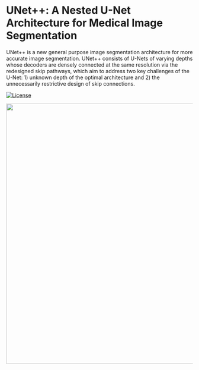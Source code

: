 # UNet++: A Nested U-Net Architecture for Medical Image Segmentation

UNet++ is a new general purpose image segmentation architecture for more accurate image segmentation. UNet++ consists of U-Nets of varying depths whose decoders are densely connected at the same resolution via the redesigned skip pathways, which aim to address two key challenges of the U-Net: 1) unknown depth of the optimal architecture and 2) the unnecessarily restrictive design of skip connections.

[![License](http://img.shields.io/:license-mit-blue.svg?style=flat-square)](http://badges.mit-license.org)
<p align="center">
  <img src="https://github.com/CodeAndChoke/UnetPlusPlus/blob/master/images/figure.png" width="700"/>
</p>